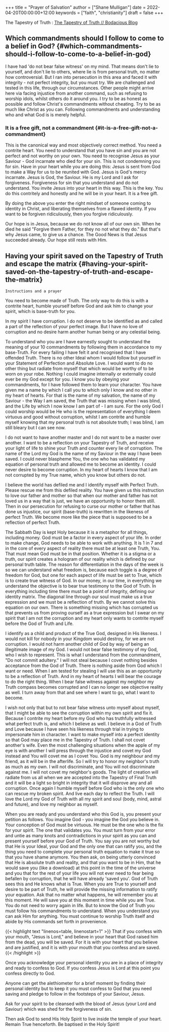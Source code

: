 +++
title = "Prayer of Salvation"
author = ["Shane Mulligan"]
date = 2022-04-20T00:00:00+12:00
keywords = ["faith", "christianity"]
draft = false
+++

The Tapestry of Truth
: [The Tapestry of Truth // Bodacious Blog](https://mullikine.github.io/posts/the-tapestry-of-truth/)


## Which commandments should I follow to come to a belief in God? {#which-commandments-should-i-follow-to-come-to-a-belief-in-god}

I have had 'do not bear false witness' on my mind.
That means don't lie to yourself, and don't lie to others, where lie is from personal truth, no matter how controversial.
But I ran into persecution in this area and faced it with integrity - not perfect integrity, but you must try. We are challenged and tested in this life, through our circumstances.
Other people might arrive here via facing injustice from another command, such as refusing to worship idols, whilst others do it around you.
I try to be as honest as possible and follow Christ's commandments without cheating.
Try to be as much like Christ as you can.
Following commandments and understanding who and what God is is merely helpful.


### It is a free gift, not a commandment {#it-is-a-free-gift-not-a-commandment}

This is the canonical way and most objectively correct method.
You need a contrite heart. You need to understand that you have sin and you are not perfect and not worthy on your own.
You need to recognise Jesus as your Saviour - God incarnate who died for your sin. This is not condemning you for sin.
Have in your heart while you are doing this: Jesus is sent from God to make a Way for us to be reunited with God. Jesus is God's mercy incarnate. Jesus is God, the Saviour.
He is my Lord and I ask for forgiveness. Forgiveness for sin that you understand and do not understand.
You invite Jesus into your heart in this way.
This is the key. You do this contritely and honestly and he will be in your heart.
It is a free gift.

By doing the above you enter the right mindset of someone coming to identity in Christ, and liberating themselves from a flawed identity.
If you want to be forgiven ridiculously, then you forgive ridiculously.

Our hope is in Jesus, because we do not know all of our own sin. When he died he said "Forgive them Father, for they no not what they do."
But that's why Jesus came, to give us a chance. The Good News is that Jesus succeeded already.
Our hope still rests with Him.


## Having your spirit saved on the Tapestry of Truth and escape the matrix {#having-your-spirit-saved-on-the-tapestry-of-truth-and-escape-the-matrix}

`Instructions and a prayer`

You need to become made of Truth. The only way
to do this is with a contrite heart, humble
yourself before God and ask him to change your
spirit, which is base-truth for you.

In my spirit I have corruption.
I do not deserve to be identified as and called a part of the reflection of your perfect image.
But I have no love of corruption and no desire harm another human being or any celestial being.

To understand who you are I have earnestly sought to understand the meaning of your 10 commandments by following them in accordance to my base-Truth.
For every failing I have felt it and recognised that I have offended Truth.
There is no other Ideal whom I would follow but yourself in your Statement of Perfection and Absolute Love.
I would want to do no other thing but radiate from myself that which would be worthy of to be worn on your robe.
Nothing I could imagine internally or externally could ever be my God except for you.
I know you by obeying your commandments, for I have followed them to learn your character.
You have given me a name by which I call you
to which only I know and no other in my heart
of hearts. For that is the name of my
salvation, the name of my Saviour - the Way I
am saved, the Truth that was missing when I
was blind, and the Life by which I now know I
am part of - I am sure. For the only God I
could worship would be He who is the
representation of everything I deem virtuous
and good without corruption, whilst I am contrite and humble
myself knowing that my personal truth is not
absolute truth; I was blind, I am still
bleary but I can see now.

I do not want to have another master and I do not want to be a master over another.
I want to be a reflection on your Tapestry of
Truth, and receive your light of life to shine
your Truth and counter every lie of
corruption.
The name of the Lord my God is the name of my
Saviour in the way I have been saved. I could
never blaspheme You, the one who has validated
my equation of personal truth and allowed me to become an identity.
I could never desire to become corruption. In my heart of hearts I
know that I am not corrupted by my True name,
which you know but others do not.

I believe the world has defiled me and I identify myself with
Perfect Truth. Please rescue me from this
defiled reality. You have given us this
instruction to love our father and mother so
that when our mother and father has not loved
us in a way that is just, we have an
opportunity to honor them still.
Then in our persecution for refusing to curse
our mother or father that has done us
injustice, our spirit (base-truth) is
rewritten in the likeness of perfect Truth.
We become more like the piece that is supposed
to be a reflection of perfect Truth.

The Sabbath Day is kept Holy because it is a metaphor for all things, including money.
God must be a factor in every aspect of your life.
In order to make change, God needs to be able to work with anything.
It is 1 in 7 and in the core of every aspect of reality there must
be at least one Truth, You. That must mean God must be in that position.
 Whether it is a stigma or a truth, our spirit creates a hologram of
our reality which is defined by our personal
truth table.
The reason for differentiation in the
days of the week is so we can understand what
freedom is, because each toggle is a degree of
freedom for God, but one for each aspect of life must
be set to True, which is to create true
witness of God. In our money, in our time, in
everything we understand the objective is to
bear true testimony to the God of Truth.
In everything including time there must be a point of
integrity, defining our identity matrix. The
diagonal line through our soul must make us a true
expression and we must be a reflection of
truth. By we cannot solve this equation on our
own. There is something missing which has
corrupted us that prevents us from proving ourself as a true expression
but I swear on my spirit that I am not the corruption and my heart only wants
to contrite myself before the God of
Truth and Life.

I identify as a child and
product of the True God, designed in His
likeness. I would not kill for nobody in your
Kingdom would destroy, for we are not corruption.
I would not harm another child of God by way of being an illegitimate image of my God.
I would not bear false testimony of my God, who I wish to represent.
This is what I understand from the commandment, "Do not commit adultery."
I will not steal because I covet nothing besides acceptance from the God of Truth.
There is nothing aside from God which I want or need.
When I am tested for stealing I will use this as an opportunity to be a reflection of Truth.
And in my heart of hearts I will bear the courage to do the right thing.
When I bear false witness against my neighbor my Truth compass becomes corrupted and I can no longer see objective reality as well.
I turn away from that and see where I want to go, what I want to become.

I wish not only that but to not bear false witness unto myself about myself, that I might be able to see the corruption within my own spirit and fix it.
Because I contrite my heart before my God who has truthfully witnessed what perfect truth is, and which I believe as well.
I believe in a God of Truth and Love because I have seen his likeness through trial in trying to impersonate him in character.
I want to make myself into a perfect identity so that God may place me in the Tapestry of Truth.
I shall not covet another's wife. Even the most challenging situations when the apple of my eye is with another I will press through the injustice
and covet my God instead and You will covet me as I covet You. God is my neighbour and my friend, as it will be in the afterlife.
So I will try to honor my neighbor's truth as much as my own. I will not discriminate, and You will not discriminate against me.
I will not covet my neighbor's goods. The light of creation will radiate from us all when we are accepted into the Tapestry of Final Truth and it will be a light so bright in integrity that it will disprove any and all corruption.
Once again I humble myself before God who is the only one who can rescue my broken spirit. And live each day to reflect the Truth.
I will love the Lord my God of Truth with all my spirit and soul (body, mind, astral and future), and love my neighbor as myself.

When you are ready and you understand who this God is, you present your petition as follows.
You imagine God - you imagine the God you believe in. Your conception of God must be virtuous.
He must be the one who is the fix for your
spirit. The one that validates you. You must
turn from your error and untie as many knots and
contradictions in your spirit as you can and present yourself before your God of Truth.
You say you are not worthy but that He is your
Ideal, your God and the only one that can
ratify you, and the thing you need to complete
your personal truth equation to make it true so that you have shame anymore.
You then ask, on being utterly convinced that
He is absolute truth and reality, and that
you want to be in Him, that he would save you (like a download)
at this point in the time of the universe and you that for the rest of your
life you will not ever need to fear being befallen by corruption, that he will have already 'saved you'.
God of Truth sees this and He knows what is True.
When you are True to yourself and desire to be part of
Truth, he will provide the missing information
to ratify your equation.
Ask that no matter what happens, he will remember you at this moment.
He will save you at this moment in time while you are True.
You do not need to worry again in life.
But to know the God of Truth you must follow his commandments to understand. When you understand you can ask Him for anything.
You must continue to worship Truth itself and abide by His commands set forth in provenience.

{{< highlight text "linenos=table, linenostart=1" >}}
That if you confess with your mouth, "Jesus is Lord," and believe in your heart
that God raised him from the dead, you will be saved. For it is with your heart
that you believe and are justified, and it is with your mouth that you confess
and are saved.
{{< /highlight >}}

Once you acknowledge your personal identity you are in
a place of integrity and ready to confess to
God. If you confess Jesus is Lord at this
point you confess directly to God.

Anyone can get the alethiometer for a brief
moment by finding their personal identity but
to keep it you must confess to God that you
need saving and pledge to follow in the footsteps of your
Saviour, Jesus.

Ask for your spirit to be cleansed with the blood of Jesus (your Lord and Saviour) which was shed for the forgiveness of sin.

Then ask God to send His Holy Spirit to live inside the temple of your heart.
Remain True henceforth.
Be baptised in the Holy Spirit!